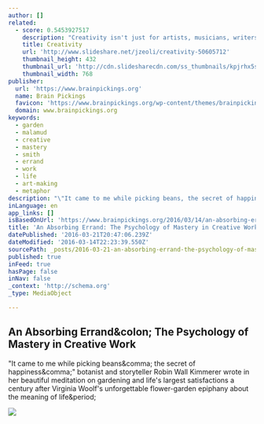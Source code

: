 ```yaml
---
author: []
related:
  - score: 0.5453927517
    description: "Creativity isn't just for artists, musicians, writers, and designers. We all have the ability to be excellent creative thinkers. - https://www.milestechnologi..."
    title: Creativity
    url: 'http://www.slideshare.net/jzeoli/creativity-50605712'
    thumbnail_height: 432
    thumbnail_url: 'http://cdn.slidesharecdn.com/ss_thumbnails/kpjrhx5stgaqoaesnh7r-signature-3f945d39ba23dd9cfcfd3fee5874bd5293c55aa2180b30512d3379a1f65479ee-poli-150716175148-lva1-app6892-thumbnail-4.jpg?cb=1438021298'
    thumbnail_width: 768
publisher:
  url: 'https://www.brainpickings.org'
  name: Brain Pickings
  favicon: 'https://www.brainpickings.org/wp-content/themes/brainpickings/images/favicon.ico'
  domain: www.brainpickings.org
keywords:
  - garden
  - malamud
  - creative
  - mastery
  - smith
  - errand
  - work
  - life
  - art-making
  - metaphor
description: "\"It came to me while picking beans, the secret of happiness,\" botanist and storyteller Robin Wall Kimmerer wrote in her beautiful meditation on gardening and life's largest satisfactions a century after Virginia Woolf's unforgettable flower-garden epiphany about the meaning of life."
inLanguage: en
app_links: []
isBasedOnUrl: 'https://www.brainpickings.org/2016/03/14/an-absorbing-errand-janna-malamud-smith/'
title: 'An Absorbing Errand: The Psychology of Mastery in Creative Work'
datePublished: '2016-03-21T20:47:06.239Z'
dateModified: '2016-03-14T22:23:39.550Z'
sourcePath: _posts/2016-03-21-an-absorbing-errand-the-psychology-of-mastery-in-creative-w.md
published: true
inFeed: true
hasPage: false
inNav: false
_context: 'http://schema.org'
_type: MediaObject

---
```

<article style=""><h1>An Absorbing Errand&amp;colon; The Psychology of Mastery in Creative Work</h1><p>"It came to me while picking beans&amp;comma; the secret of happiness&amp;comma;" botanist and storyteller Robin Wall Kimmerer wrote in her beautiful meditation on gardening and life's largest satisfactions a century after Virginia Woolf's unforgettable flower-garden epiphany about the meaning of life&amp;period;</p><img src="https://i2.wp.com/www.brainpickings.org/wp-content/uploads/2014/11/pabloneruda_poetofthepeople2.jpg" /></article>